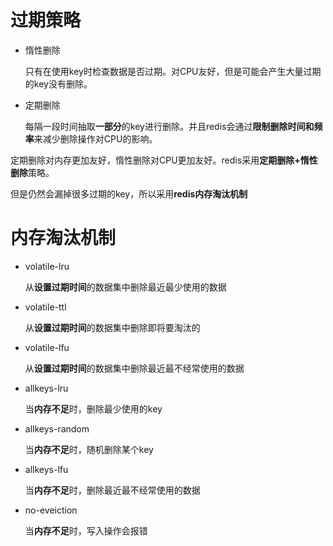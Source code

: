 # 过期策略

- 惰性删除

  只有在使用key时检查数据是否过期。对CPU友好，但是可能会产生大量过期的key没有删除。

- 定期删除

  每隔一段时间抽取**一部分**的key进行删除。并且redis会通过**限制删除时间和频率**来减少删除操作对CPU的影响。

定期删除对内存更加友好，惰性删除对CPU更加友好。redis采用**定期删除+惰性删除**策略。

但是仍然会漏掉很多过期的key，所以采用**redis内存淘汰机制**

# 内存淘汰机制

- volatile-lru

  从**设置过期时间**的数据集中删除最近最少使用的数据

- volatile-ttl

  从**设置过期时间**的数据集中删除即将要淘汰的

- volatile-lfu

  从**设置过期时间**的数据集中删除最近最不经常使用的数据

- allkeys-lru

  当**内存不足**时，删除最少使用的key

- allkeys-random

  当**内存不足**时，随机删除某个key

- allkeys-lfu

  当**内存不足**时，删除最近最不经常使用的数据

- no-eveiction

  当**内存不足**时，写入操作会报错

